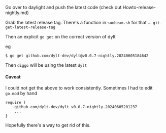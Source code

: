 Go over to daylight and push the latest code (check out Howto-release-nightly.md)

Grab the latest release tag. There's a function in `sunbeam.sh` for that ... `git-get-latest-release-tag`

Then an explicit `go get` on the correct version of dylt

eg
```
$ go get github.com/dylt-dev/dylt@v0.0.7-nightly.20240605184642
```

Then `diggo` will be using the latest `dylt`

#### Caveat
I could not get the above to work consistently. Sometimes I had to edit `go.mod` by hand
```
require (
	github.com/dylt-dev/dylt v0.0.7-nightly.20240605201237
    ...
}
```

Hopefully there's a way to get rid of this.